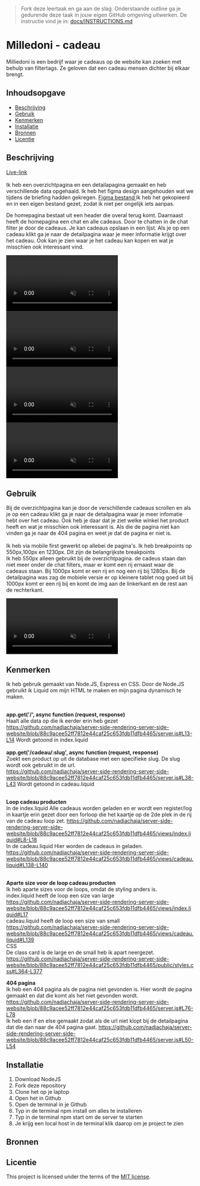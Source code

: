 > _Fork_ deze leertaak en ga aan de slag. Onderstaande outline ga je gedurende deze taak in jouw eigen GitHub omgeving uitwerken. De instructie vind je in: [docs/INSTRUCTIONS.md](docs/INSTRUCTIONS.md)

# Milledoni - cadeau
Milliedoni is een bedrijf waar je cadeaus op de website kan zoeken met behulp van filtertags. Ze geloven dat een cadeau mensen dichter bij elkaar brengt. 

## Inhoudsopgave

  * [Beschrijving](#beschrijving)
  * [Gebruik](#gebruik)
  * [Kenmerken](#kenmerken)
  * [Installatie](#installatie)
  * [Bronnen](#bronnen)
  * [Licentie](#licentie)

## Beschrijving
[Live-link](https://server-side-rendering-server-side-website-v1wv.onrender.com/) <br>
<br>
Ik heb een overzichtpagina en een detailapagina gemaakt en heb verschillende data opgehaald. Ik heb het figma design aangehouden wat we tijdens de briefing hadden gekregen. 
[Figma bestand ]([url](https://www.figma.com/design/iSlNaEtdQrLDkBoUJpikUh/Untitled?node-id=0-1&p=f&t=zax0UBdNOr0g0Dwh-0)) Ik heb het gekopieerd en in een eigen bestand gezet, zodat ik niet per ongelijk iets aanpas. 

De homepagina bestaat uit een header die overal terug komt. Daarnaast heeft de homepagina een chat en alle cadeaus. Door te chatten in de chat filter je door de cadeaus. Je kan cadeaus opslaan in een lijst. Als je op een cadeau klikt ga je naar de detailpagina waar je meer informatie krijgt over het cadeau. Ook kan je zien waar je het cadeau kan kopen en wat je misschien ook interessant vind. 

<video src="https://github.com/user-attachments/assets/02293021-f309-4d8c-837d-b8802e4ac642" controls muted autoplay playsinline></video>
<video src="https://github.com/user-attachments/assets/501405e4-da26-4bc2-8645-e5152a7637a9" controls muted autoplay playsinline></video>
<video src="https://github.com/user-attachments/assets/e5ff1ec7-5967-4551-a6f5-b168eef0dfb5" controls muted autoplay playsinline></video>
<video src="https://github.com/user-attachments/assets/7fc0fffc-17bf-4954-8d77-d6721e6834f5" controls muted autoplay playsinline></video>


## Gebruik
Bij de overzichtpagina kan je door de verschillende cadeaus scrollen en als je op een cadeau klikt ga je naar de detailpagina waar je meer infomatie hebt over het cadeau. Ook heb je daar dat je ziet welke winkel het product heeft en wat je misschien ook interessant is. Als die de pagina niet kan vinden ga je naar de 404 pagina en weet je dat de pagina er niet is. <br>
<br>
Ik heb via mobile first gewerkt op allebei de pagina's. Ik heb breakpoints op 550px,100px en 1230px. Dit zijn de belangrijkste breakpoints <br>
Ik heb 550px alleen gebruikt bij de overzichtpagina. de cadeus staan dan niet meer onder de chat filters, maar er komt een rij ernaast waar de cadeaus staan. Bij 1000px komt er een rij en nog een rij bij 1280px.
Bij de detailpagina was zag de mobiele versie er op kleinere tablet nog goed uit bij 1000px komt er een rij bij en komt de img aan de linkerkant en de rest aan de rechterkant. 

<video src="https://github.com/user-attachments/assets/28586cbd-8a73-497a-8bc1-252560d16553" controls muted autoplay playsinline></video>

## Kenmerken
<!-- Bij Kenmerken staat welke technieken zijn gebruikt en hoe. Wat is de HTML structuur? Wat zijn de belangrijkste dingen in CSS? Wat is er met Javascript gedaan en hoe? Misschien heb je een framwork of library gebruikt? -->

Ik heb gebruik gemaakt van Node.JS, Express en CSS. Door de Node.JS gebruikt ik Liquid om mijn HTML te maken en mijn pagina dynamisch te maken. <br>
<br>

**app.get('/', async function (request, response)** <br>
Haalt alle data op die ik eerder erin heb gezet <br>
https://github.com/nadiachaja/server-side-rendering-server-side-website/blob/88c9acee52ff7812e44caf25c653fdb11dfb4465/server.js#L13-L14
Wordt getoond in index.liquid
<br>
<br>
**app.get('/cadeau/:slug', async function (request, response)** <br>
Zoekt een product op uit de database met een specifieke slug. De slug wordt ook gebruikt in de url. <br>
https://github.com/nadiachaja/server-side-rendering-server-side-website/blob/88c9acee52ff7812e44caf25c653fdb11dfb4465/server.js#L38-L43
Wordt getoond in cadeau.liquid
<br>
<br>

**Loop cadeau producten** <br>
In de index.liquid
Alle cadeaus worden geladen en er wordt een register/log in kaartje erin gezet door een forloop die het kaartje op de 2de plek in de rij van de cadeau loop zet.
https://github.com/nadiachaja/server-side-rendering-server-side-website/blob/88c9acee52ff7812e44caf25c653fdb11dfb4465/views/index.liquid#L8-L18
<br>
In de cadeau.liquid 
Hier worden de cadeaus in geladen.
https://github.com/nadiachaja/server-side-rendering-server-side-website/blob/88c9acee52ff7812e44caf25c653fdb11dfb4465/views/cadeau.liquid#L138-L140
<br>
<br>

**Aparte size voor de loop cadeau producten** <br>
Ik heb aparte sizes voor de loops, omdat de styling anders is.
<br>
index.liquid heeft de loop een size van large
https://github.com/nadiachaja/server-side-rendering-server-side-website/blob/88c9acee52ff7812e44caf25c653fdb11dfb4465/views/index.liquid#L17
<br>
cadeau.liquid heeft de loop een size van small
https://github.com/nadiachaja/server-side-rendering-server-side-website/blob/88c9acee52ff7812e44caf25c653fdb11dfb4465/views/cadeau.liquid#L139
<br>
CSS <br>
De class card is de large en de small heb ik apart neergezet.
https://github.com/nadiachaja/server-side-rendering-server-side-website/blob/88c9acee52ff7812e44caf25c653fdb11dfb4465/public/styles.css#L364-L377

**404 pagina** <br>
Ik heb een 404 pagina als de pagina niet gevonden is.
Hier wordt de pagina gemaakt en dat die komt als het niet gevonden wordt. 
https://github.com/nadiachaja/server-side-rendering-server-side-website/blob/88c9acee52ff7812e44caf25c653fdb11dfb4465/server.js#L76-L78
<br>
Ik heb een if en else gemaakt zodat als de url niet klopt bij de detailpagina dat die dan naar de 404 pagina gaat.
https://github.com/nadiachaja/server-side-rendering-server-side-website/blob/88c9acee52ff7812e44caf25c653fdb11dfb4465/server.js#L50-L54


## Installatie
1. Download NodeJS
2. Fork deze repository
3. Clone het op je laptop
4. Open het in Github
5. Open de terminal in je Github
6. Typ in de terminal npm install om alles te installeren 
7. Typ in de terminal npm start om de server te starten
8. Je krijg een local host in de terminal klik daarop om je project te zien

## Bronnen

## Licentie

This project is licensed under the terms of the [MIT license](./LICENSE).

